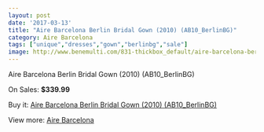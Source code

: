 ```yaml
---
layout: post
date: '2017-03-13'
title: "Aire Barcelona Berlin Bridal Gown (2010) (AB10_BerlinBG)"
category: Aire Barcelona
tags: ["unique","dresses","gown","berlinbg","sale"]
image: http://www.benemulti.com/831-thickbox_default/aire-barcelona-berlin-bridal-gown-2010-ab10berlinbg.jpg
---
```

Aire Barcelona Berlin Bridal Gown (2010) (AB10_BerlinBG)

On Sales: **$339.99**
<a href="https://www.benemulti.com/en/aire-barcelona/322-aire-barcelona-berlin-bridal-gown-2010-ab10berlinbg.html"><amp-img layout="responsive" width="600" height="600" src="//www.benemulti.com/831-thickbox_default/aire-barcelona-berlin-bridal-gown-2010-ab10berlinbg.jpg" alt="Aire Barcelona Berlin Bridal Gown (2010) (AB10_BerlinBG) 0" /></a>
<a href="https://www.benemulti.com/en/aire-barcelona/322-aire-barcelona-berlin-bridal-gown-2010-ab10berlinbg.html"><amp-img layout="responsive" width="600" height="600" src="//www.benemulti.com/833-thickbox_default/aire-barcelona-berlin-bridal-gown-2010-ab10berlinbg.jpg" alt="Aire Barcelona Berlin Bridal Gown (2010) (AB10_BerlinBG) 1" /></a>
<a href="https://www.benemulti.com/en/aire-barcelona/322-aire-barcelona-berlin-bridal-gown-2010-ab10berlinbg.html"><amp-img layout="responsive" width="600" height="600" src="//www.benemulti.com/832-thickbox_default/aire-barcelona-berlin-bridal-gown-2010-ab10berlinbg.jpg" alt="Aire Barcelona Berlin Bridal Gown (2010) (AB10_BerlinBG) 2" /></a>

Buy it: [Aire Barcelona Berlin Bridal Gown (2010) (AB10_BerlinBG)](https://www.benemulti.com/en/aire-barcelona/322-aire-barcelona-berlin-bridal-gown-2010-ab10berlinbg.html "Aire Barcelona Berlin Bridal Gown (2010) (AB10_BerlinBG)")

View more: [Aire Barcelona](https://www.benemulti.com/en/3-aire-barcelona "Aire Barcelona")